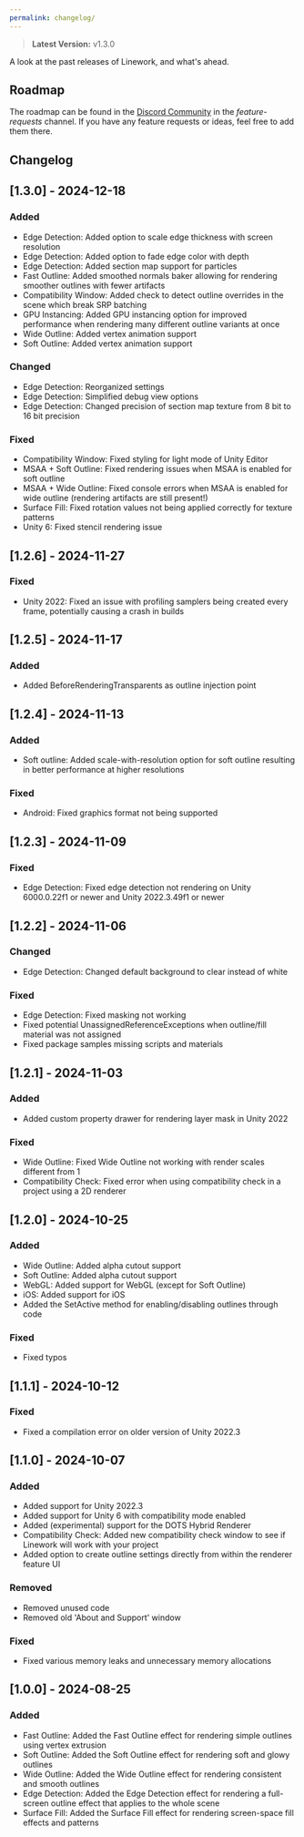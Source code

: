 ```yaml
---
permalink: changelog/
---
```


> **Latest Version:** v1.3.0

A look at the past releases of Linework, and what's ahead.

## Roadmap

The roadmap can be found in the [Discord Community](https://discord.com/invite/cFfQGzQdPn) in the *feature-requests* channel. If you have any feature requests or ideas, feel free to add them there.

## Changelog

## [1.3.0] - 2024-12-18

### Added

- Edge Detection: Added option to scale edge thickness with screen resolution
- Edge Detection: Added option to fade edge color with depth
- Edge Detection: Added section map support for particles
- Fast Outline: Added smoothed normals baker allowing for rendering smoother outlines with fewer artifacts
- Compatibility Window: Added check to detect outline overrides in the scene which break SRP batching
- GPU Instancing: Added GPU instancing option for improved performance when rendering many different outline variants at once
- Wide Outline: Added vertex animation support
- Soft Outline: Added vertex animation support

### Changed

- Edge Detection: Reorganized settings
- Edge Detection: Simplified debug view options
- Edge Detection: Changed precision of section map texture from 8 bit to 16 bit precision

### Fixed

- Compatibility Window: Fixed styling for light mode of Unity Editor
- MSAA + Soft Outline: Fixed rendering issues when MSAA is enabled for soft outline
- MSAA + Wide Outline: Fixed console errors when MSAA is enabled for wide outline (rendering artifacts are still present!)
- Surface Fill: Fixed rotation values not being applied correctly for texture patterns
- Unity 6: Fixed stencil rendering issue 

## [1.2.6] - 2024-11-27

### Fixed

- Unity 2022: Fixed an issue with profiling samplers being created every frame, potentially causing a crash in builds

## [1.2.5] - 2024-11-17

### Added

- Added BeforeRenderingTransparents as outline injection point

## [1.2.4] - 2024-11-13

### Added

- Soft outline: Added scale-with-resolution option for soft outline resulting in better performance at higher resolutions

### Fixed

- Android: Fixed graphics format not being supported

## [1.2.3] - 2024-11-09

### Fixed

- Edge Detection: Fixed edge detection not rendering on Unity 6000.0.22f1 or newer and Unity 2022.3.49f1 or newer

## [1.2.2] - 2024-11-06

### Changed

- Edge Detection: Changed default background to clear instead of white

### Fixed

- Edge Detection: Fixed masking not working
- Fixed potential UnassignedReferenceExceptions when outline/fill material was not assigned
- Fixed package samples missing scripts and materials

## [1.2.1] - 2024-11-03

### Added

- Added custom property drawer for rendering layer mask in Unity 2022

### Fixed

- Wide Outline: Fixed Wide Outline not working with render scales different from 1
- Compatibility Check: Fixed error when using compatibility check in a project using a 2D renderer

## [1.2.0] - 2024-10-25

### Added

- Wide Outline: Added alpha cutout support
- Soft Outline: Added alpha cutout support
- WebGL: Added support for WebGL (except for Soft Outline)
- iOS: Added support for iOS
- Added the SetActive method for enabling/disabling outlines through code

### Fixed

- Fixed typos

## [1.1.1] - 2024-10-12

### Fixed

- Fixed a compilation error on older version of Unity 2022.3

## [1.1.0] - 2024-10-07

### Added

- Added support for Unity 2022.3
- Added support for Unity 6 with compatibility mode enabled
- Added (experimental) support for the DOTS Hybrid Renderer
- Compatibility Check: Added new compatibility check window to see if Linework will work with your project
- Added option to create outline settings directly from within the renderer feature UI

### Removed

- Removed unused code
- Removed old 'About and Support' window

### Fixed

- Fixed various memory leaks and unnecessary memory allocations

## [1.0.0] - 2024-08-25

### Added

- Fast Outline: Added the Fast Outline effect for rendering simple outlines using vertex extrusion
- Soft Outline: Added the Soft Outline effect for rendering soft and glowy outlines
- Wide Outline: Added the Wide Outline effect for rendering consistent and smooth outlines
- Edge Detection: Added the Edge Detection effect for rendering a full-screen outline effect that applies to the whole scene
- Surface Fill: Added the Surface Fill effect for rendering screen-space fill effects and patterns